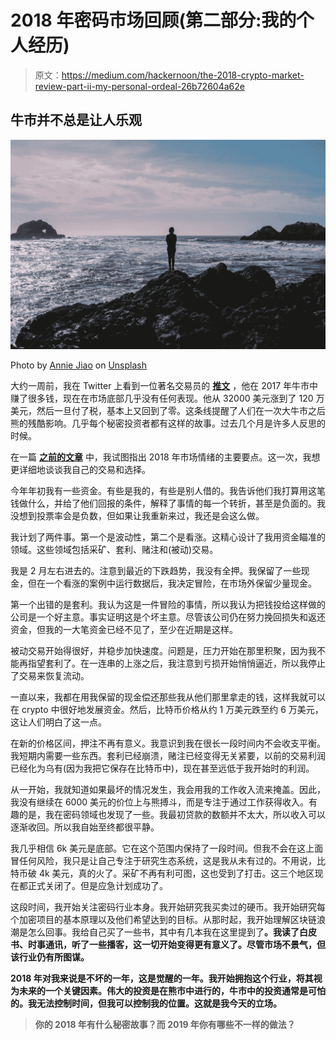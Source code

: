 # 2018 年密码市场回顾(第二部分:我的个人经历)

> 原文：<https://medium.com/hackernoon/the-2018-crypto-market-review-part-ii-my-personal-ordeal-26b72604a62e>

## 牛市并不总是让人乐观

![](img/bbe9e18826fd7558828df647e9df59d6.png)

Photo by [Annie Jiao](https://unsplash.com/@ohhhannie?utm_source=medium&utm_medium=referral) on [Unsplash](https://unsplash.com?utm_source=medium&utm_medium=referral)

大约一周前，我在 Twitter 上看到一位著名交易员的 [**推文**](https://twitter.com/PeterMcCormack/status/1073196778705559553) ，他在 2017 年牛市中赚了很多钱，现在在市场底部几乎没有任何表现。他从 32000 美元涨到了 120 万美元，然后一旦付了税，基本上又回到了零。这条线提醒了人们在一次大牛市之后熊的残酷影响。几乎每个秘密投资者都有这样的故事。过去几个月是许多人反思的时候。

在一篇 [**之前的文章**](https://hackernoon.com/the-2018-crypto-market-investing-review-9b339bb5575) 中，我试图指出 2018 年市场情绪的主要要点。这一次，我想更详细地谈谈我自己的交易和选择。

今年年初我有一些资金。有些是我的，有些是别人借的。我告诉他们我打算用这笔钱做什么，并给了他们回报的条件，解释了事情的每一个转折，甚至是负面的。我没想到投票率会是负数，但如果让我重新来过，我还是会这么做。

我计划了两件事。第一个是波动性，第二个是看涨。这精心设计了我用资金瞄准的领域。这些领域包括采矿、套利、赌注和(被动)交易。

我是 2 月左右进去的。注意到最近的下跌趋势，我没有全押。我保留了一些现金，但在一个看涨的案例中运行数据后，我决定冒险，在市场外保留少量现金。

第一个出错的是套利。我认为这是一件冒险的事情，所以我认为把钱投给这样做的公司是一个好主意。事实证明这是个坏主意。尽管该公司仍在努力挽回损失和返还资金，但我的一大笔资金已经不见了，至少在近期是这样。

被动交易开始得很好，并稳步加快速度。问题是，压力开始在那里积聚，因为我不能再指望套利了。在一连串的上涨之后，我注意到亏损开始悄悄逼近，所以我停止了交易来恢复流动。

一直以来，我都在用我保留的现金偿还那些我从他们那里拿走的钱，这样我就可以在 crypto 中很好地发展资金。然后，比特币价格从约 1 万美元跌至约 6 万美元，这让人们明白了这一点。

在新的价格区间，押注不再有意义。我意识到我在很长一段时间内不会收支平衡。我短期内需要一些东西。套利已经崩溃，赌注已经变得无关紧要，以前的交易利润已经化为乌有(因为我把它保存在比特币中)，现在甚至远低于我开始时的利润。

从一开始，我就知道如果最坏的情况发生，我会用我的工作收入流来掩盖。因此，我没有继续在 6000 美元的价位上与熊搏斗，而是专注于通过工作获得收入。有趣的是，我在密码领域也发现了一些。我最初贷款的数额并不太大，所以收入可以逐渐收回。所以我自始至终都很平静。

我几乎相信 6k 美元是底部。它在这个范围内保持了一段时间。但我不会在这上面冒任何风险，我只是让自己专注于研究生态系统，这是我从未有过的。不用说，比特币破 4k 美元，真的火了。采矿不再有利可图，这也受到了打击。这三个地区现在都正式关闭了。但是应急计划成功了。

这段时间，我开始关注密码行业本身。我开始研究我买卖过的硬币。我开始研究每个加密项目的基本原理以及他们希望达到的目标。从那时起，我开始理解区块链浪潮是怎么回事。我给自己买了一些书，其中有几本我在这里提到了[](https://www.investinblockchain.com/top-blockchain-cryptocurrency-books/)**。我读了白皮书、时事通讯，听了一些播客，这一切开始变得更有意义了。尽管市场不景气，但该行业仍有所图谋。**

**2018 年对我来说是不坏的一年，这是觉醒的一年。我开始拥抱这个行业，将其视为未来的一个关键因素。伟大的投资是在熊市中进行的，牛市中的投资通常是可怕的。我无法控制时间，但我可以控制我的位置。这就是我今天的立场。**

> **你的 2018 年有什么秘密故事？而 2019 年你有哪些不一样的做法？**
